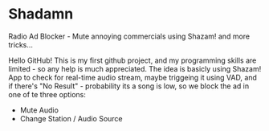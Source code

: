 # Shadamn
Radio Ad Blocker -  Mute annoying commercials using Shazam! and more tricks...

Hello GitHub!
This is my first github project, and my programming skills are limited - so any help is much appreciated.
The idea is basicly using Shazam! App to check for real-time audio stream, maybe triggeing it using VAD, and if there's "No Result" - probability its a song is low, so we block the ad in one of te three options:
- Mute Audio
- Change Station / Audio Source
